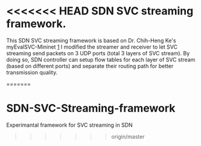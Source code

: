<<<<<<< HEAD
SDN SVC streaming framework.
===================

This SDN SVC streaming framework is based on Dr. Chih-Heng Ke's myEvalSVC-Mininet [1]
I modified the streamer and receiver to let SVC streaming send packets on 3 UDP ports (total 3 layers of SVC stream). By doing so, SDN controller can setup flow tables for each layer of SVC stream (based on different ports) and separate their routing path for better transmission quality.

  [1]: http://csie.nqu.edu.tw/smallko/sdn/myEvalSVC-Mininet.htm

=======
# SDN-SVC-Streaming-framework
Experimantal framework for SVC streaming in SDN
>>>>>>> origin/master
